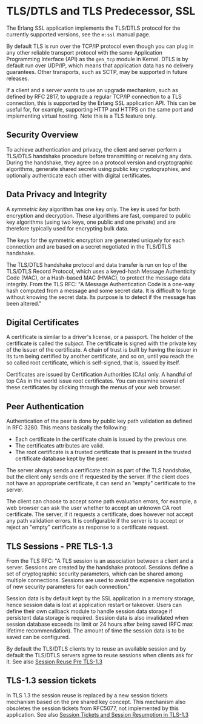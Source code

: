<!--
%CopyrightBegin%

Copyright Ericsson AB 2023-2024. All Rights Reserved.

Licensed under the Apache License, Version 2.0 (the "License");
you may not use this file except in compliance with the License.
You may obtain a copy of the License at

    http://www.apache.org/licenses/LICENSE-2.0

Unless required by applicable law or agreed to in writing, software
distributed under the License is distributed on an "AS IS" BASIS,
WITHOUT WARRANTIES OR CONDITIONS OF ANY KIND, either express or implied.
See the License for the specific language governing permissions and
limitations under the License.

%CopyrightEnd%
-->
# TLS/DTLS and TLS Predecessor, SSL

The Erlang SSL application implements the TLS/DTLS protocol for the currently
supported versions, see the `m:ssl` manual page.

By default TLS is run over the TCP/IP protocol even though you can plug in any
other reliable transport protocol with the same Application Programming
Interface (API) as the `gen_tcp` module in Kernel. DTLS is by default run over
UDP/IP, which means that application data has no delivery guarantees. Other
transports, such as SCTP, may be supported in future releases.

If a client and a server wants to use an upgrade mechanism, such as defined by
RFC 2817, to upgrade a regular TCP/IP connection to a TLS connection, this is
supported by the Erlang SSL application API. This can be useful for, for
example, supporting HTTP and HTTPS on the same port and implementing virtual
hosting. Note this is a TLS feature only.

## Security Overview

To achieve authentication and privacy, the client and server perform a TLS/DTLS
handshake procedure before transmitting or receiving any data. During the
handshake, they agree on a protocol version and cryptographic algorithms,
generate shared secrets using public key cryptographies, and optionally
authenticate each other with digital certificates.

## Data Privacy and Integrity

A _symmetric key_ algorithm has one key only. The key is used for both
encryption and decryption. These algorithms are fast, compared to public key
algorithms (using two keys, one public and one private) and are therefore
typically used for encrypting bulk data.

The keys for the symmetric encryption are generated uniquely for each connection
and are based on a secret negotiated in the TLS/DTLS handshake.

The TLS/DTLS handshake protocol and data transfer is run on top of the TLS/DTLS
Record Protocol, which uses a keyed-hash Message Authenticity Code (MAC), or a
Hash-based MAC (HMAC), to protect the message data integrity. From the TLS RFC:
"A Message Authentication Code is a one-way hash computed from a message and
some secret data. It is difficult to forge without knowing the secret data. Its
purpose is to detect if the message has been altered."

## Digital Certificates

A certificate is similar to a driver's license, or a passport. The holder of the
certificate is called the _subject_. The certificate is signed with the private
key of the issuer of the certificate. A chain of trust is built by having the
issuer in its turn being certified by another certificate, and so on, until you
reach the so called root certificate, which is self-signed, that is, issued by
itself.

Certificates are issued by Certification Authorities (CAs) only. A handful of
top CAs in the world issue root certificates. You can examine several of these
certificates by clicking through the menus of your web browser.

## Peer Authentication

Authentication of the peer is done by public key path validation as defined in
RFC 3280. This means basically the following:

- Each certificate in the certificate chain is issued by the previous one.
- The certificates attributes are valid.
- The root certificate is a trusted certificate that is present in the trusted
  certificate database kept by the peer.

The server always sends a certificate chain as part of the TLS handshake, but
the client only sends one if requested by the server. If the client does not
have an appropriate certificate, it can send an "empty" certificate to the
server.

The client can choose to accept some path evaluation errors, for example, a web
browser can ask the user whether to accept an unknown CA root certificate. The
server, if it requests a certificate, does however not accept any path
validation errors. It is configurable if the server is to accept or reject an
"empty" certificate as response to a certificate request.

## TLS Sessions - PRE TLS-1.3

From the TLS RFC: "A TLS session is an association between a client and a
server. Sessions are created by the handshake protocol. Sessions define a set of
cryptographic security parameters, which can be shared among multiple
connections. Sessions are used to avoid the expensive negotiation of new
security parameters for each connection."

Session data is by default kept by the SSL application in a memory storage,
hence session data is lost at application restart or takeover. Users can define
their own callback module to handle session data storage if persistent data
storage is required. Session data is also invalidated when session database
exceeds its limit or 24 hours after being saved (RFC max lifetime
recommendation). The amount of time the session data is to be saved can be
configured.

By default the TLS/DTLS clients try to reuse an available session and by default
the TLS/DTLS servers agree to reuse sessions when clients ask for it. See also
[Session Reuse Pre TLS-1.3](using_ssl.md#session-reuse-pre-tls-1-3)

## TLS-1.3 session tickets

In TLS 1.3 the session reuse is replaced by a new session tickets mechanism
based on the pre shared key concept. This mechanism also obsoletes the session
tickets from RFC5077, not implemented by this application. See also
[Session Tickets and Session Resumption in TLS-1.3](using_ssl.md#session-tickets-and-session-resumption-in-tls-1-3)
